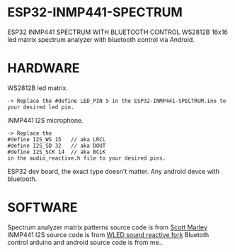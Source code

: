 # ESP32-INMP441-SPECTRUM
ESP32 INMP441 SPECTRUM WITH BLUETOOTH CONTROL
WS2812B 16x16 led matrix spectrum analyzer with bluetooth control via Android.

# HARDWARE
WS2812B led matrix.

    -> Replace the #define LED_PIN 5 in the ESP32-INMP441-SPECTRUM.ino to your desired led pin.
INMP441 I2S microphone.

    -> Replace the
    #define I2S_WS 15   // aka LRCL
    #define I2S_SD 32   // aka DOUT
    #define I2S_SCK 14  // aka BCLK
    in the audio_reactive.h file to your desired pins.
ESP32 dev board, the exact type doesn't matter.
Any android devce with bluetooth.

# SOFTWARE
Spectrum analyzer matrix patterns source code is from [Scott Marley](https://github.com/s-marley/ESP32-INMP441-Matrix-VU)
INMP441 I2S source code is from [WLED sound reactive fork](https://github.com/atuline/WLED)
Bluetoth control arduino and android source code is from me..
